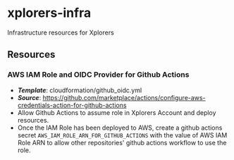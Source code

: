 # xplorers-infra
Infrastructure resources for Xplorers

## Resources

### AWS IAM Role and OIDC Provider for Github Actions
* ***Template***: cloudformation/github_oidc.yml
* ***Source***: https://github.com/marketplace/actions/configure-aws-credentials-action-for-github-actions
* Allow Github Actions to assume role in Xplorers Account and deploy resources.
* Once the IAM Role has been deployed to AWS, create a github actions secret `AWS_IAM_ROLE_ARN_FOR_GITHUB_ACTIONS` with the value of AWS IAM Role ARN to allow other repositories' github actions workflow to use the role.
